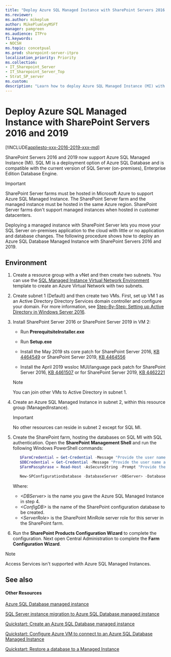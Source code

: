 ```yaml
---
title: "Deploy Azure SQL Managed Instance with SharePoint Servers 2016 and 2019"
ms.reviewer: 
ms.author: mikeplum
author: MikePlumleyMSFT
manager: pamgreen
ms.audience: ITPro
f1.keywords:
- NOCSH
ms.topic: concetpual
ms.prod: sharepoint-server-itpro
localization_priority: Priority
ms.collection:
- IT_Sharepoint_Server
- IT_Sharepoint_Server_Top
- Strat_SP_server
ms.custom: 
description: "Learn how to deploy Azure SQL Managed Instance (MI) with SharePoint Servers 2016 and 2019."
---
```


# Deploy Azure SQL Managed Instance with SharePoint Servers 2016 and 2019

[!INCLUDE[appliesto-xxx-2016-2019-xxx-md](../includes/appliesto-xxx-2016-2019-xxx-md.md)]

SharePoint Servers 2016 and 2019 now support Azure SQL Managed Instance (MI). SQL MI is a deployment option of Azure SQL Database and is compatible with the current version of SQL Server (on-premises), Enterprise Edition Database Engine. 

> [!IMPORTANT]
> SharePoint Server farms must be hosted in Microsoft Azure to support Azure SQL Managed Instance. The SharePoint Server farm and the managed instance must be hosted in the same Azure region. SharePoint Server farms don't support managed instances when hosted in customer datacenters.

Deploying a managed instance with SharePoint Server lets you move your SQL Server on-premises application to the cloud with little or no application and database changes. The following procedure shows how to deploy an Azure SQL Database Managed Instance with SharePoint Servers 2016 and 2019.  

## Environment

1. Create a resource group with a vNet and then create two subnets. You can use the [SQL Managed Instance Virtual Network Environment](https://github.com/Azure/azure-quickstart-templates/tree/master/101-sql-managed-instance-azure-environment) template to create an Azure Virtual Network with two subnets.
 
2. Create subnet 1 (Default) and then create two VMs. First, set up VM 1 as an Active Directory Directory Services domain controller and configure your domain. For more information, see [Step-By-Step: Setting up Active Directory in Windows Server 2016](https://blogs.technet.microsoft.com/canitpro/2017/02/22/step-by-step-setting-up-active-directory-in-windows-server-2016/).  

3. Install SharePoint Server 2016 or SharePoint Server 2019 in VM 2:
       
    -  Run **PrerequitsiteInstaller.exe**
         
    - Run **Setup.exe**
         
    - Install the May 2019 sts core patch for SharePoint Server 2016, [KB 4464549](https://www.microsoft.com/downloads/details.aspx?familyid=ca8d6a39-efbc-4ae5-ad61-39a8c7236919) or SharePoint Server 2019, [KB 4464556](https://support.microsoft.com/help/4464556)
         
    - Install the April 2019 wssloc MUI/language pack patch for SharePoint Server 2016, [KB 4461507](https://support.microsoft.com/help/4461507) or for SharePoint Server 2019, [KB 4462221](https://support.microsoft.com/help/4462221)

   > [!NOTE]
   > You can join other VMs to Active Directory in subnet 1.

3. Create an Azure SQL Managed Instance in subnet 2, within this resource group (ManagedInstance).

   > [!IMPORTANT]
   > No other resources can reside in subnet 2 except for SQL MI.

4. Create the SharePoint farm, hosting the databases on SQL MI with SQL authentication. Open the **SharePoint Management Shell** and run the following Windows PowerShell commands:

   ```powershell
      $FarmCredential = Get-Credential -Message "Provide the user name and password for the SharePoint farm service account." 
      $DBCredential = Get-Credential -Message "Provide the user name and password for the Azure SQL Managed Instance database login." 
      $FarmPassphrase = Read-Host -AsSecureString -Prompt "Provide the SharePoint farm passphrase" 

      New-SPConfigurationDatabase -DatabaseServer <DBServer> -DatabaseName <ConfigDB> -FarmCredentials $FarmCredential -DatabaseCredentials $DBCredential -Passphrase $FarmPassphrase -LocalServerRole <ServerRole> 
   ```

    Where:
    
   - _\<DBServer\>_ is the name you gave the Azure SQL Managed Instance in step 4.
   - _\<ConfigDB\>_ is the name of the SharePoint configuration database to be created.
   - _\<ServerRole\>_ is the SharePoint MinRole server role for this server in the SharePoint farm.

5. Run the **SharePoint Products Configuration Wizard** to complete the configuration. Next open Central Administration to complete the **Farm Configuration Wizard**.

> [!NOTE]
> Access Services isn't supported with Azure SQL Managed Instances.


## See also
<a name="proc1"> </a>

#### Other Resources

[Azure SQL Database managed instance](https://docs.microsoft.com/azure/sql-database/sql-database-managed-instance-index)

[SQL Server instance migration to Azure SQL Database managed instance](https://docs.microsoft.com/azure/sql-database/sql-database-managed-instance-migrate)

[Quickstart: Create an Azure SQL Database managed instance](https://docs.microsoft.com/azure/sql-database/sql-database-managed-instance-get-started)

[Quickstart: Configure Azure VM to connect to an Azure SQL Database Managed Instance](https://docs.microsoft.com/azure/sql-database/sql-database-managed-instance-configure-vm)

[Quickstart: Restore a database to a Managed Instance](https://docs.microsoft.com/azure/sql-database/sql-database-managed-instance-get-started-restore)
